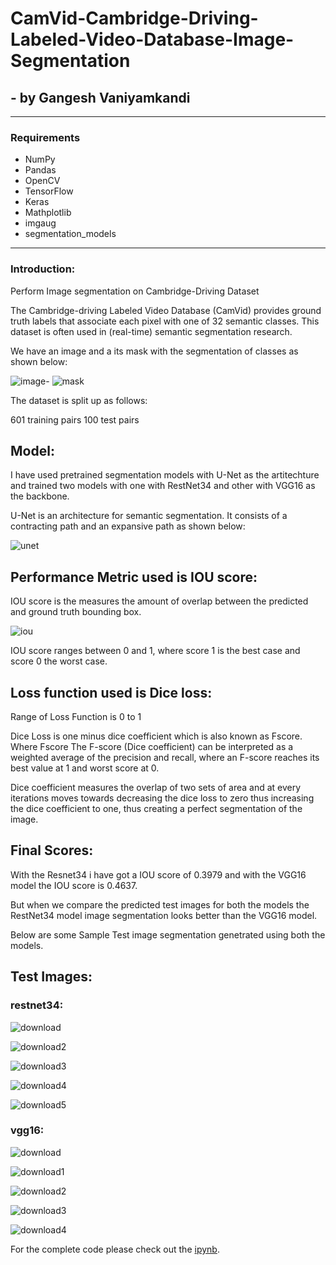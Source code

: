 # CamVid-Cambridge-Driving-Labeled-Video-Database-Image-Segmentation
## - by Gangesh Vaniyamkandi

---

### Requirements
- NumPy
- Pandas
- OpenCV
- TensorFlow
- Keras
- Mathplotlib
- imgaug
- segmentation_models
---

### Introduction:
Perform Image segmentation on Cambridge-Driving Dataset

The Cambridge-driving Labeled Video Database (CamVid) provides ground truth labels that associate each pixel with one of 32 semantic classes. This dataset is often used in (real-time) semantic segmentation research.

We have an image and a its mask with the segmentation of classes as shown below:

![image-](https://user-images.githubusercontent.com/66409831/167540309-f19829d5-7a60-45b5-9d5e-0f0ddbfb9f81.png)  ![mask](https://user-images.githubusercontent.com/66409831/167540369-d3266e88-49b5-49d1-a7a6-25baa34778dc.png)

The dataset is split up as follows:

601 training pairs
100 test pairs

## Model:

I have used pretrained segmentation models with U-Net as the artitechture and trained two models with one with RestNet34 and other with VGG16 as the backbone.

U-Net is an architecture for semantic segmentation. It consists of a contracting path and an expansive path as shown below:

![unet](https://user-images.githubusercontent.com/66409831/167596022-f906397b-4520-4f7a-a765-415216e8ece6.png)


## Performance Metric used is IOU score:

IOU score is the measures the amount of overlap between the predicted and ground truth bounding box.

![iou](https://user-images.githubusercontent.com/66409831/167600548-c40d0eba-336e-47e8-beb2-e035e56f883f.JPG)


IOU score ranges between 0 and 1, where score 1 is the best case and score 0 the worst case.


## Loss function used is Dice loss:

Range of Loss Function is 0 to 1

Dice Loss is one minus dice coefficient which is also known as Fscore. Where Fscore The F-score (Dice coefficient) can be interpreted as a weighted average of the precision and recall, where an F-score reaches its best value at 1 and worst score at 0.

Dice coefficient measures the overlap of two sets of area and at every iterations moves towards decreasing the dice loss to zero thus increasing the dice coefficient to one, thus creating a perfect segmentation of the image.

## Final Scores:

With the Resnet34 i have got a IOU score of 0.3979 and with the VGG16 model the IOU score is 0.4637.

But when we compare the predicted test images for both the models the RestNet34 model image segmentation looks better than the VGG16 model.

Below are some Sample Test image segmentation genetrated using both the models.

## Test Images:

### restnet34:

![download](https://user-images.githubusercontent.com/66409831/167542939-66c7c142-fc33-478d-8531-339292a573e6.png)

![download2](https://user-images.githubusercontent.com/66409831/167542975-19fdd8e9-099b-4014-a789-13a46d6911a0.png)

![download3](https://user-images.githubusercontent.com/66409831/167542996-e75e92f1-53f2-4c4a-90a4-549023b94244.png)

![download4](https://user-images.githubusercontent.com/66409831/167543027-28c93969-a552-423a-9428-ed8162f1a454.png)

![download5](https://user-images.githubusercontent.com/66409831/167543064-76194a5a-9350-45a1-9369-e52518ac4468.png)

### vgg16:

![download](https://user-images.githubusercontent.com/66409831/167583231-3f49562a-55fa-43a5-a34d-7a6589b722b9.png)

![download1](https://user-images.githubusercontent.com/66409831/167583286-342797c8-61d8-47a3-83fa-8aeb87a0e633.png)

![download2](https://user-images.githubusercontent.com/66409831/167583327-91fd78c6-ba13-4c43-8549-f2fe502aee2d.png)

![download3](https://user-images.githubusercontent.com/66409831/167583376-37e7e488-ab61-4b9e-9a97-99ff1248075f.png)

![download4](https://user-images.githubusercontent.com/66409831/167583416-37f5e8d0-7018-4c8d-9b8a-64cea8d5d012.png)



For the complete code please check out the [ipynb](https://github.com/gangesh404/CamVid-Cambridge-Driving-Labeled-Video-Database-Image-Segmentation/blob/main/CityScapes_Image_Segmentation.ipynb).

